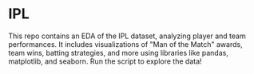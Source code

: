 # IPL
This repo contains an EDA of the IPL dataset, analyzing player and team performances. It includes visualizations of "Man of the Match" awards, team wins, batting strategies, and more using libraries like pandas, matplotlib, and seaborn. Run the script to explore the data!
